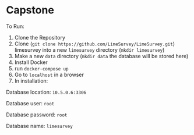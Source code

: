 # Capstone

To Run:

1. Clone the Repository
2. Clone (`git clone https://github.com/LimeSurvey/LimeSurvey.git`) limesurvey into a new `limesurvey` directory (`mkdir limesurvey`)
3. Make a new `data` directory (`mkdir data` the database will be stored here)
2. Install Docker
3. run `docker-compose up`
4. Go to `localhost` in a browser
4. In installation:

  Database location: `10.5.0.6:3306`
  
  Database user: `root`
  
  Database password: `root`
  
  Database name: `limesurvey` 
  

